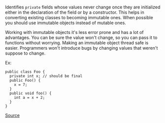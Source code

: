 Identifies `private` fields whose values never change once they are initialized either in the declaration of the field or by a constructor.
This helps in converting existing classes to becoming immutable ones.
When possible you should use immutable objects instead of mutable ones.

Working with immutable objects it's less error prone and has a lot of advantages.
You can be sure the value won't change, so you can pass it to functions without worrying.
Making an immutable object thread safe is easier.
Programmers won't introduce bugs by changing values that weren't suppose to change.

Ex:

```
public class Foo {
  private int x; // should be final
  public Foo() {
    x = 7;
  }
  public void foo() {
    int a = x + 2;
  }
}
```

[Source](http://pmd.sourceforge.net/pmd-5.3.2/pmd-java/rules/java/design.html#ImmutableField)
